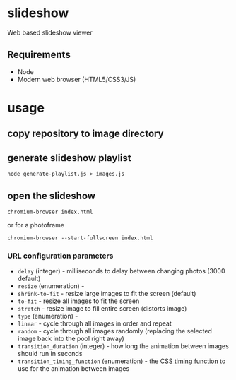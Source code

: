 # slideshow
Web based slideshow viewer

## Requirements
 * Node
 * Modern web browser (HTML5/CSS3/JS)

# usage
## copy repository to image directory
## generate slideshow playlist
```
node generate-playlist.js > images.js
```
## open the slideshow
```
chromium-browser index.html
```
or for a photoframe
```
chromium-browser --start-fullscreen index.html
```
### URL configuration parameters
 * `delay` (integer) - milliseconds to delay between changing photos (3000 default)
 * `resize` (enumeration) -
  * `shrink-to-fit` - resize large images to fit the screen (default)
  * `to-fit` - resize all images to fit the screen
  * `stretch` - resize image to fill entire screen (distorts image)
 * `type` (enumeration) -
  * `linear` - cycle through all images in order and repeat
  * `random` - cycle through all images randomly (replacing the selected image back into the pool right away)
 * `transition_duration` (integer) - how long the animation between images should run in seconds
 * `transition_timing_function` (enumeration) - the [CSS timing function](https://www.w3.org/TR/css3-transitions/#transition-timing-function) to use for the animation between images 
